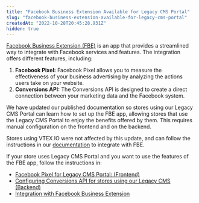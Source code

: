 ```yaml
---
title: "Facebook Business Extension Available for Legacy CMS Portal"
slug: "facebook-business-extension-available-for-legacy-cms-portal"
createdAt: "2022-10-28T20:45:28.931Z"
hidden: true
---
```

[Facebook Business Extension (FBE)](https://developers.facebook.com/products/business-apps/?locale=en_US) is an app that provides a streamlined way to integrate with Facebook services and features. The integration offers different features, including: 

1. **Facebook Pixel:** Facebook Pixel allows you to measure the effectiveness of your business advertising by analyzing the actions users take on your website.
2. **Conversions API:** The Conversions API is designed to create a direct connection between your marketing data and the Facebook system.

We have updated our published documentation so stores using our Legacy CMS Portal can learn how to set up the FBE app, allowing stores that use the Legacy CMS Portal to enjoy the benefits offered by them. This requires manual configuration on the frontend and on the backend.

Stores using VTEX IO were not affected by this update, and can follow the instructions in our [documentation](https://developers.vtex.com/vtex-developer-docs/docs/vtex-facebook-fbe) to integrate with FBE.

If your store uses Legacy CMS Portal and you want to use the features of the FBE app, follow the instructions in:

- [Facebook Pixel for Legacy CMS Portal: (Frontend)](https://developers.vtex.com/vtex-developer-docs/docs/vtex-facebook-fbe#facebook-pixel-for-legacy-cms-portal-frontend)
- [Configuring Conversions API for stores using our Legacy CMS (Backend)](https://developers.vtex.com/vtex-developer-docs/docs/vtex-facebook-fbe#configuring-conversions-api-for-stores-using-our-legacy-cms-backend)
- [Integration with Facebook Business Extension](https://help.vtex.com/en/tracks/integracao-com-o-facebook-business-extension--2hS3ANSZ7vlHCcba4h7k8D)